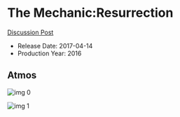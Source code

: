 # The Mechanic:Resurrection

[Discussion Post](https://www.avsforum.com/threads/bass-eq-for-filtered-movies.2995212/post-57372916)

* Release Date: 2017-04-14
* Production Year: 2016

## Atmos

![img 0](https://i.imgur.com/XTonYMl.jpg)

![img 1](https://i.imgur.com/BHugTMn.jpg)

